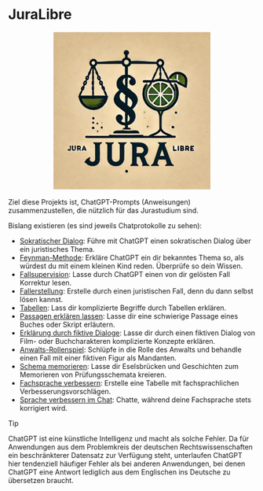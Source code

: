 # JuraLibre

<p align="center"><img src="juralibre2.webp" width="320" height="320" border="0"/></p>
Ziel diese Projekts ist, ChatGPT-Prompts (Anweisungen) zusammenzustellen, die nützlich für das Jurastudium sind.

Bislang existieren (es sind jeweils Chatprotokolle zu sehen):
* [Sokratischer Dialog](socraticdialog.md): Führe mit ChatGPT einen sokratischen Dialog über ein juristisches Thema.
* [Feynman-Methode](feynmanmethod.md): Erkläre ChatGPT ein dir bekanntes Thema so, als würdest du mit einem kleinen Kind reden. Überprüfe so dein Wissen.
* [Fallsupervision](fallsupervision.md): Lasse durch ChatGPT einen von dir gelösten Fall Korrektur lesen.
* [Fallerstellung](fallerstellen.md): Erstelle durch einen juristischen Fall, denn du dann selbst lösen kannst.
* [Tabellen](tabellen.md): Lass dir komplizierte Begriffe durch Tabellen erklären.
* [Passagen erklären lassen](externequellen.md): Lasse dir eine schwierige Passage eines Buches oder Skript erläutern.
* [Erklärung durch fiktive Dialoge](erklaerungfiktiverdialog.md): Lasse dir durch einen fiktiven Dialog von Film- oder Buchcharakteren komplizierte Konzepte erklären.
* [Anwalts-Rollenspiel](fiktiveberatung.md): Schlüpfe in die Rolle des Anwalts und behandle einen Fall mit einer fiktiven Figur als Mandanten.
* [Schema memorieren](memorierenschema.md): Lasse dir Eselsbrücken und Geschichten zum Memorieren von Prüfungsschemata kreieren.
* [Fachsprache verbessern](spracheverbessern.md): Erstelle eine Tabelle mit fachsprachlichen Verbesserungsvorschlägen.
* [Sprache verbessern im Chat](spracheverbesserndurchchat.md): Chatte, während deine Fachsprache stets korrigiert wird.

> [!Tip]
> ChatGPT ist eine künstliche Intelligenz und macht als solche Fehler. Da für Anwendungen aus dem Problemkreis der deutschen Rechtswissenschaften ein beschränkterer Datensatz zur Verfügung steht, unterlaufen ChatGPT hier tendenziell häufiger Fehler als bei anderen Anwendungen, bei denen ChatGPT eine Antwort lediglich aus dem Englischen ins Deutsche zu übersetzen braucht.
